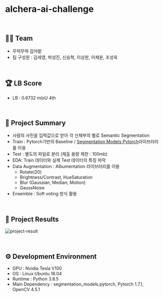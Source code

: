 # alchera-ai-challenge

</br>

## 👨‍🌾 Team

- 무럭무럭 감자밭
- 팀 구성원 : 김세영, 박성진, 신승혁, 이상원, 이채윤, 조성욱

</br>

## 🏆 LB Score

- LB : 0.6732 mIoU 4th

</br>

## 🔑 Project Summary

- 사람의 사진을 입력값으로 받아 각 신체부의 별로 Semantic Segmentation
- Train : Pytorch기반의 Baseline / [Segmentation Models Pytorch](https://github.com/qubvel/segmentation_models.pytorch)라이브러리를 이용
- Test : 별도의 파일로 분리 (제출 용량 제한 : 100mb)
- EDA: Train 데이터와 실제 Test 데이터의 특징 파악
- Data Augmentation : Albumentation 라이브러리를 이용
    - Rotate(20)
    - Brightness/Contrast, HueSaturation
    - Blur (Gaussian, Median, Motion)
    - GaussNoise
- Ensemble : Soft voting 방식 활용
    
</br>

## 🕺 Project Results

![project-result](https://user-images.githubusercontent.com/41667491/144161189-9fa5287e-f617-46cd-a497-3e9aa64f81c2.gif)


</br>

## ⚙ Development Environment
- GPU : Nvidia Tesla V100 
- OS : Linux Ubuntu 18.04
- Runtime : Python 3.8.5
- Main Dependency : segmentation_models.pytorch, Pytorch 1.7.1, OpenCV 4.5.1
